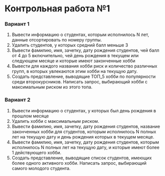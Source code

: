 # Контрольная работа №1

### Вариант 1

1. Вывести информацию о студентах, которым исполнилось N лет, данные отсортировать по номеру группы.
2. Удалить студентов, у которых средний балл меньше 3
3. Вывести фамилию, имя, зачетку, дату рождения студентов, чей балл от 4 до 5 включительно, чей день рождения в текущем или следующем месяце и которые имеют законченные хобби
4. Вывести для каждого названия хобби риск и количество различных групп, в которых увлекаются этим хобби на текущую дату.
5. Создать представление, выводящие ТОП_5 хобби по популярности среди второкурсников. Написать запрос, выбирающий хобби с максимальным риском из этого топа.

### Вариант 2

1. Вывести информацию о студентах, у которых был день рождения в прошлом месяце
2. Удалить хобби с максимальным риском. 
3. Вывести фамилию, имя, зачетку, дату рождения студентов, название законченных хобби для студентов, которым исполнилось N полных лет на текущую дату и день рождения которых в текущем месяце. 
4. Вывести фамилию, имя, зачетку, дату рождения студентов, которым исполнилось N полных лет на текущую дату, и которые имеют более 1 действующего хобби.
5. Создать представление, выводящие список студентов, имеющих более одного активного хобби. Написать запрос, выбирающий самого молодого студента.

